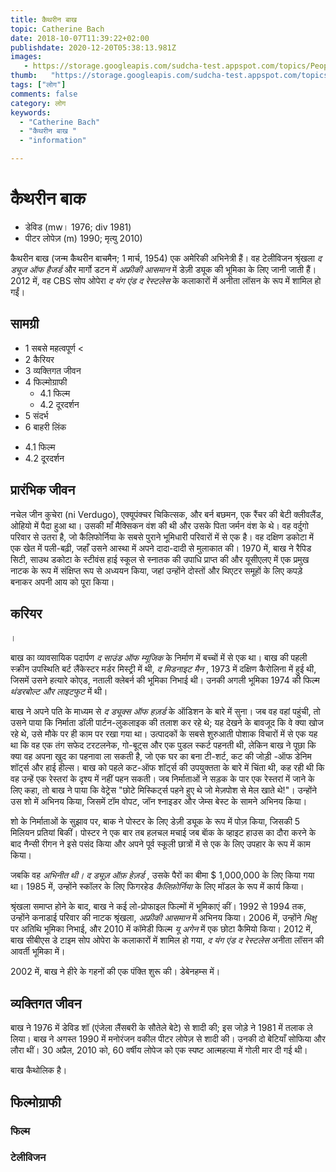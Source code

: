 ```yaml
---
title: कैथरीन बाख 
topic: Catherine Bach
date: 2018-10-07T11:39:22+02:00
publishdate: 2020-12-20T05:38:13.981Z
images: 
   - https://storage.googleapis.com/sudcha-test.appspot.com/topics/People/catherine_bach/1.jpeg
thumb:   "https://storage.googleapis.com/sudcha-test.appspot.com/topics/People/catherine_bach/thumb.jpeg"
tags: ["लोग"]
comments: false
category: लोग
keywords: 
  - "Catherine Bach"
  - "कैथरीन बाख "
  - "information"

---
```

<h1> कैथरीन बाक </h1> <p> </p> <ul> <li> डेविड (mw। 1976; div 1981) </li> <li> पीटर लोपेज़ (m) 1990; मृत्यु 2010) </li> </ul> <p> कैथरीन बाख (जन्म कैथरीन बाचमैन; 1 मार्च, 1954) एक अमेरिकी अभिनेत्री हैं। वह टेलीविजन श्रृंखला <i> द ड्यूज ऑफ हैजर्ड </i> और मार्गो डटन में <i> अफ्रीकी आसमान </i> में डेज़ी ड्यूक की भूमिका के लिए जानी जाती हैं। 2012 में, वह CBS सोप ओपेरा <i> द यंग एंड द रेस्टलेस </i> के कलाकारों में अनीता लॉसन के रूप में शामिल हो गईं। </p> <h2> सामग्री </h2> <ul> <li> 1 सबसे महत्वपूर्ण <</li> <li> 2 कैरियर </li> <li> 3 व्यक्तिगत जीवन </li> <li> 4 फिल्मोग्राफी <ul> <li> 4.1 फिल्म </li> <li> 4.2 दूरदर्शन </li> </ul> </li> <li> 5 संदर्भ </li> <li> 6 बाहरी लिंक </li> </ul> <ul> <li> 4.1 फिल्म </li> <li> 4.2 दूरदर्शन </li> </ul> <h2> प्रारंभिक जीवन </h2> <p> नचेल जीन कुचेरा (ni Verdugo), एक्यूपंक्चर चिकित्सक, और बर्न बछमन, एक रैंचर की बेटी क्लीवलैंड, ओहियो में पैदा हुआ था। उसकी माँ मैक्सिकन वंश की थी और उसके पिता जर्मन वंश के थे। वह वर्दुगो परिवार से उतरा है, जो कैलिफोर्निया के सबसे पुराने भूमिधारी परिवारों में से एक है। वह दक्षिण डकोटा में एक खेत में पली-बढ़ी, जहाँ उसने आस्था में अपने दादा-दादी से मुलाकात की। 1970 में, बाख ने रैपिड सिटी, साउथ डकोटा के स्टीवंस हाई स्कूल से स्नातक की उपाधि प्राप्त की और यूसीएलए में एक प्रमुख नाटक के रूप में संक्षिप्त रूप से अध्ययन किया, जहां उन्होंने दोस्तों और थिएटर समूहों के लिए कपड़े बनाकर अपनी आय को पूरा किया। </p> <h2> करियर </h2>। <p> बाख का व्यावसायिक पदार्पण <i> द साउंड ऑफ म्यूजिक </i> के निर्माण में बच्चों में से एक था। बाख की पहली स्क्रीन उपस्थिति बर्ट लैंकेस्टर मर्डर मिस्ट्री में थी, <i> द मिडनाइट मैन </i>, 1973 में दक्षिण कैरोलिना में हुई थी, जिसमें उसने हत्यारे कोएड, नताली क्लेबर्न की भूमिका निभाई थी। उनकी अगली भूमिका 1974 की फिल्म <i> थंडरबोल्ट और लाइटफुट </i> में थी। </p> <p> बाख ने अपने पति के माध्यम से <i> द ड्यूक्स ऑफ हज़र्ड </i> के ऑडिशन के बारे में सुना। जब वह वहां पहुंची, तो उसने पाया कि निर्माता डॉली पार्टन-लुकलाइक की तलाश कर रहे थे; यह देखने के बावजूद कि वे क्या खोज रहे थे, उसे मौके पर ही काम पर रखा गया था। उत्पादकों के सबसे शुरुआती पोशाक विचारों में से एक यह था कि वह एक तंग सफेद टरटलनेक, गो-बूट्स और एक पुडल स्कर्ट पहनती थी, लेकिन बाख ने पूछा कि क्या वह अपना खुद का पहनावा ला सकती है, जो एक घर का बना टी-शर्ट, कट की जोड़ी -ऑफ डेनिम शॉर्ट्स और हाई हील्स। बाख को पहले कट-ऑफ शॉर्ट्स की उपयुक्तता के बारे में चिंता थी, कह रही थी कि वह उन्हें एक रेस्तरां के दृश्य में नहीं पहन सकती। जब निर्माताओं ने सड़क के पार एक रेस्तरां में जाने के लिए कहा, तो बाख ने पाया कि वेट्रेस "छोटे मिस्किर्ट्स पहने हुए थे जो मेज़पोश से मेल खाते थे!"। उन्होंने उस शो में अभिनय किया, जिसमें टॉम वोपट, जॉन श्नाइडर और जेम्स बेस्ट के सामने अभिनय किया। </p> <p> शो के निर्माताओं के सुझाव पर, बाक ने पोस्टर के लिए डेज़ी ड्यूक के रूप में पोज़ किया, जिसकी 5 मिलियन प्रतियां बिकीं। पोस्टर ने एक बार तब हलचल मचाई जब बाॅक के व्हाइट हाउस का दौरा करने के बाद नैन्सी रीगन ने इसे पसंद किया और अपने पूर्व स्कूली छात्रों में से एक के लिए उपहार के रूप में काम किया। </p> <p> जबकि वह <i> अभिनीत थी। द ड्यूज़ ऑफ़ हेज़र्ड </i>, उसके पैरों का बीमा $ 1,000,000 के लिए किया गया था। 1985 में, उन्होंने स्कॉलर के लिए फिगरहेड <i> कैलिफ़ोर्निया </i> के लिए मॉडल के रूप में कार्य किया। </p> <p> श्रृंखला समाप्त होने के बाद, बाख ने कई लो-प्रोफाइल फिल्मों में भूमिकाएं कीं। 1992 से 1994 तक, उन्होंने कनाडाई परिवार की नाटक श्रृंखला, <i> अफ्रीकी आसमान </i> में अभिनय किया। 2006 में, उन्होंने <i> भिक्षु </i> पर अतिथि भूमिका निभाई, और 2010 में कॉमेडी फिल्म <i> यू अगेन </i> में एक छोटा कैमियो किया। 2012 में, बाख सीबीएस डे टाइम सोप ओपेरा के कलाकारों में शामिल हो गया, <i> द यंग एंड द रेस्टलेस </i> अनीता लॉसन की आवर्ती भूमिका में। </p> <p> 2002 में, बाख ने हीरे के गहनों की एक पंक्ति शुरू की। डेबेनहम्स में। </p> <h2> व्यक्तिगत जीवन </h2> <p> बाख ने 1976 में डेविड शॉ (एंजेला लैंसबरी के सौतेले बेटे) से शादी की; इस जोड़े ने 1981 में तलाक ले लिया। बाख ने अगस्त 1990 में मनोरंजन वकील पीटर लोपेज़ से शादी की। उनकी दो बेटियाँ सोफिया और लौरा थीं। 30 अप्रैल, 2010 को, 60 वर्षीय लोपेज को एक स्पष्ट आत्महत्या में गोली मार दी गई थी। </p> <p> बाख कैथोलिक है। </p> <h2> फिल्मोग्राफी </h2> <h3> फिल्म </h3> <h3> टेलीविजन </h3> 